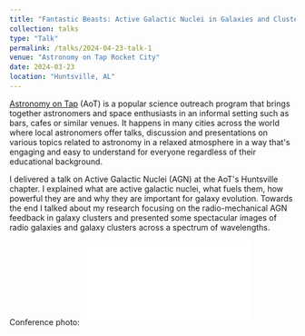 ```yaml
---
title: "Fantastic Beasts: Active Galactic Nuclei in Galaxies and Clusters"
collection: talks
type: "Talk"
permalink: /talks/2024-04-23-talk-1
venue: "Astronomy on Tap Rocket City"
date: 2024-03-23
location: "Huntsville, AL"
---
```


[Astronomy on Tap](https://astronomyontap.org/) (AoT) is a popular science outreach program that brings together astronomers and space enthusiasts in an informal setting such as bars, cafes or similar venues. It happens in many cities across the world where local astronomers offer talks, discussion and presentations on various topics related to astronomy in a relaxed atmosphere in a way that's engaging and easy to understand for everyone regardless of their educational background.

I delivered a talk on Active Galactic Nuclei (AGN) at the AoT's Huntsville chapter. I explained what are active galactic nuclei, what fuels them, how powerful they are and why they are important for galaxy evolution. Towards the end I talked about my research focusing on the radio-mechanical AGN feedback in galaxy clusters and presented some spectacular images of radio galaxies and galaxy clusters across a spectrum of wavelengths.

Conference photo:
![Poster](../images/apr2024_v0.pdf)
